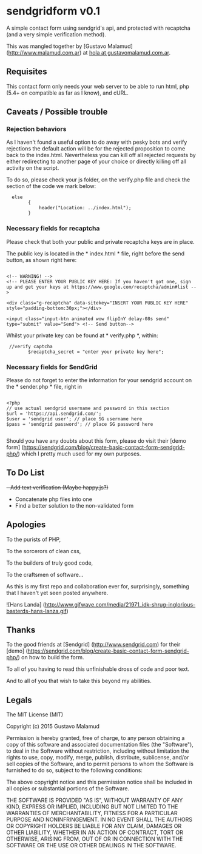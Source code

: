 # sendgridform v0.1

A simple contact form using sendgrid's api, and protected with recaptcha (and a very simple verification method).

This was mangled together by [Gustavo Malamud] (http://www.malamud.com.ar) at [hola at gustavomalamud.com.ar](hola@gustavomalamud.com.ar).

## Requisites

This contact form only needs your web server to be able to run html, php (5.4+ on compatible as far as I know), and cURL. 

## Caveats / Possible trouble

### Rejection behaviors

As I haven't found a useful option to do away with pesky bots and verify rejections the default action will be for the rejected proposition to come back to the index.html.
Nevertheless you can kill off all rejected requests by either redirecting to another page of your choice or directly killing off all activity on the script.

To do so, please check your js folder, on the verify.php file and check the section of the code we mark below:

```
  else
        {
         	header("Location: ../index.html");
        }

```
### Necessary fields for recaptcha

Please check that both your public and private recaptcha keys are in place. 

The public key is located in the * index.html * file, right before the send button, as shown right here:

```

<!-- WARNING! -->
<!-- PLEASE ENTER YOUR PUBLIC KEY HERE: If you haven't got one, sign up and get your keys at https://www.google.com/recaptcha/admin#list -->

<div class="g-recaptcha" data-sitekey="INSERT YOUR PUBLIC KEY HERE" style="padding-bottom:30px;"></div>

<input class="input-btn animated wow flipInY delay-08s send" type="submit" value="Send"> <!-- Send button-->

```

Whilst your private key can be found at * verify.php *, within:  

```
 //verify captcha
        $recaptcha_secret = "enter your private key here";

```

### Necessary fields for SendGrid

Please do not forget to enter the information for your sendgrid account on the * sender.php * file, right in 

```

<?php
// use actual sendgrid username and password in this section
$url = 'https://api.sendgrid.com/'; 
$user = 'sendgrid user'; // place SG username here
$pass = 'sendgrid password'; // place SG password here


```

Should you have any doubts about this form, please do visit their [demo form] (https://sendgrid.com/blog/create-basic-contact-form-sendgrid-php/) which I pretty much used for my own purposes. 



## To Do List

~~- Add text verification (Maybe happy.js?)~~
- Concatenate php files into one
- Find a better solution to the non-validated form

## Apologies

To the purists of PHP, 

To the sorcerors of clean css, 

To the builders of truly good code, 

To the craftsmen of software...

As this is my first repo and collaboration ever for, surprisingly, something that I haven't yet seen posted anywhere.


![Hans Landa] (http://www.gifwave.com/media/21971_idk-shrug-inglorious-basterds-hans-lanza.gif)


## Thanks

To the good friends at [Sendgrid] (http://www.sendgrid.com) for their [demo] (https://sendgrid.com/blog/create-basic-contact-form-sendgrid-php/) on how to build the form.

To all of you having to read this unfinishable dross of code and poor text. 

And to all of you that wish to take this beyond my abilities.

## Legals

The MIT License (MIT)

Copyright (c) 2015 Gustavo Malamud

Permission is hereby granted, free of charge, to any person obtaining a copy
of this software and associated documentation files (the "Software"), to deal
in the Software without restriction, including without limitation the rights
to use, copy, modify, merge, publish, distribute, sublicense, and/or sell
copies of the Software, and to permit persons to whom the Software is
furnished to do so, subject to the following conditions:

The above copyright notice and this permission notice shall be included in all
copies or substantial portions of the Software.

THE SOFTWARE IS PROVIDED "AS IS", WITHOUT WARRANTY OF ANY KIND, EXPRESS OR
IMPLIED, INCLUDING BUT NOT LIMITED TO THE WARRANTIES OF MERCHANTABILITY,
FITNESS FOR A PARTICULAR PURPOSE AND NONINFRINGEMENT. IN NO EVENT SHALL THE
AUTHORS OR COPYRIGHT HOLDERS BE LIABLE FOR ANY CLAIM, DAMAGES OR OTHER
LIABILITY, WHETHER IN AN ACTION OF CONTRACT, TORT OR OTHERWISE, ARISING FROM,
OUT OF OR IN CONNECTION WITH THE SOFTWARE OR THE USE OR OTHER DEALINGS IN THE
SOFTWARE.
